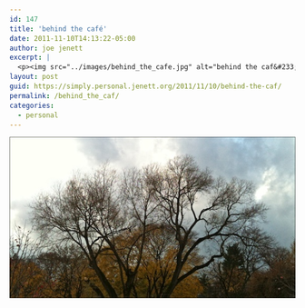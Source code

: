 ```yaml
---
id: 147
title: 'behind the café'
date: 2011-11-10T14:13:22-05:00
author: joe jenett
excerpt: |
  <p><img src="../images/behind_the_cafe.jpg" alt="behind the caf&#233;" style="border:none;" /></p>
layout: post
guid: https://simply.personal.jenett.org/2011/11/10/behind-the-caf/
permalink: /behind_the_caf/
categories:
  - personal
---
```

<img src="../images/behind_the_cafe.jpg" alt="behind the caf&#233;" style="border:none;" />